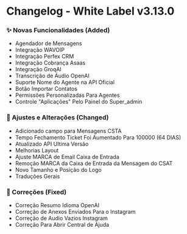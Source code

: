 # Changelog - White Label v3.13.0

### ✨ Novas Funcionalidades (Added)

 - Agendador de Mensagens
- Integração WAVOIP
- Integração Perfex CRM
- Integração Cobrança Asaas
- Integração GroqAI
- Transcrição de Áudio OpenAI
- Suporte Nome do Agente na API Oficial
- Botão Importar Contatos
- Permissões Personalizadas Para Agentes
- Controle "Aplicações" Pelo Painel do Super_admin

### 🚸 Ajustes e Alterações (Changed)

- Adicionado campo para Mensagens CSTA
- Tempo Fechamento Ticket Foi Aumentado Para 100000 (64 DIAS)
- Atualizado API Ultima Versão
- Melhorias Layout
- Ajuste MARCA de Email Caixa de Entrada
- Remoção MARCA da Caixa de Entrada da Mensagem do CSAT
- Novo Tamanho e Posição do Logo
- Traduções Gerais

### 🐛 Correções (Fixed)

- Correção Resumo Idioma OpenAI
- Correção de Anexos Enviados Para o Instagram
- Correção de Audio Vazios Instagram
- Correção Para Abrir Central de Ajuda
